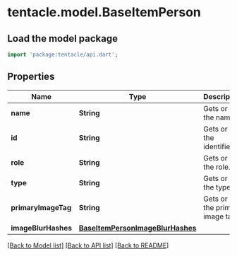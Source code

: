 # tentacle.model.BaseItemPerson

## Load the model package
```dart
import 'package:tentacle/api.dart';
```

## Properties
Name | Type | Description | Notes
------------ | ------------- | ------------- | -------------
**name** | **String** | Gets or sets the name. | [optional] 
**id** | **String** | Gets or sets the identifier. | [optional] 
**role** | **String** | Gets or sets the role. | [optional] 
**type** | **String** | Gets or sets the type. | [optional] 
**primaryImageTag** | **String** | Gets or sets the primary image tag. | [optional] 
**imageBlurHashes** | [**BaseItemPersonImageBlurHashes**](BaseItemPersonImageBlurHashes.md) |  | [optional] 

[[Back to Model list]](../README.md#documentation-for-models) [[Back to API list]](../README.md#documentation-for-api-endpoints) [[Back to README]](../README.md)


